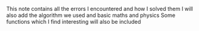 This note contains all the errors I encountered and how I solved them
I will also add the algorithm we used and basic maths and physics
Some functions which I find interesting will also be included
